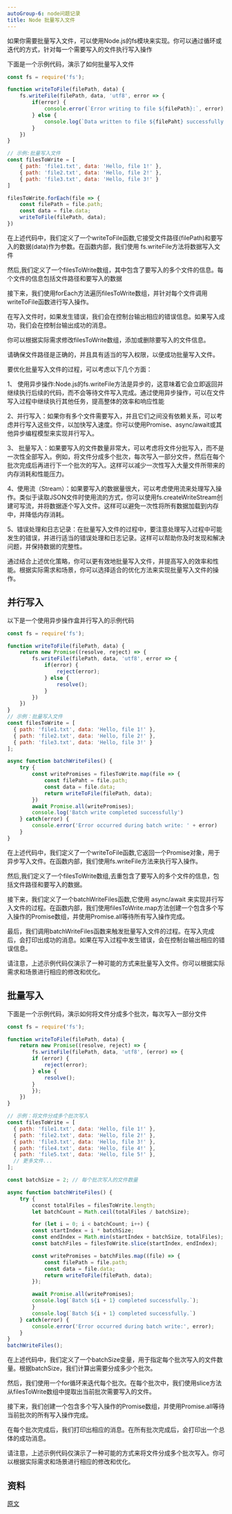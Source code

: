 ```yaml
---
autoGroup-6: node问题记录
title: Node 批量写入文件
---
```

如果你需要批量写入文件，可以使用Node.js的fs模块来实现。你可以通过循环或迭代的方式，针对每一个需要写入的文件执行写入操作

下面是一个示例代码，演示了如何批量写入文件
```js
const fs = require('fs');

function writeToFile(filePath, data) {
    fs.writeFile(filePath, data, 'utf8', error => {
        if(error) {
            console.error(`Error writing to file ${filePath}:`, error);
        } else {
            console.log(`Data written to file ${filePaht} successfully.`)
        }
    })
}

// 示例:批量写入文件
const filesToWrite = [
    { path: 'file1.txt', data: 'Hello, file 1!' },
    { path: 'file2.txt', data: 'Hello, file 2!' },
    { path: 'file3.txt', data: 'Hello, file 3!' }
]

filesToWrite.forEach(file => {
    const filePath = file.path;
    const data = file.data;
    writeToFile(filePath, data);
})
```
在上述代码中，我们定义了一个writeToFile函数,它接受文件路径(filePath)和要写入的数据(data)作为参数。在函数内部，我们使用 fs.writeFile方法将数据写入文件

然后,我们定义了一个filesToWrite数组，其中包含了要写入的多个文件的信息。每个文件的信息包括文件路径和要写入的数据

接下来，我们使用forEach方法遍历filesToWrite数组，并针对每个文件调用writeToFile函数进行写入操作。

在写入文件时，如果发生错误，我们会在控制台输出相应的错误信息。如果写入成功，我们会在控制台输出成功的消息。

你可以根据实际需求修改filesToWrite数组，添加或删除要写入的文件信息。

请确保文件路径是正确的，并且具有适当的写入权限，以便成功批量写入文件。

要优化批量写入文件的过程，可以考虑以下几个方面：

1、 使用异步操作:Node.js的fs.writeFile方法是异步的，这意味着它会立即返回并继续执行后续的代码，而不会等待文件写入完成。通过使用异步操作，可以在文件写入过程中继续执行其他任务，提高整体的效率和响应性能

2、并行写入：如果你有多个文件需要写入，并且它们之间没有依赖关系，可以考虑并行写入这些文件，以加快写入速度。你可以使用Promise、async/await或其他异步编程模型来实现并行写入。

3、 批量写入：如果要写入的文件数量非常大，可以考虑将文件分批写入，而不是一次性全部写入。例如，将文件分成多个批次，每次写入一部分文件，然后在每个批次完成后再进行下一个批次的写入。这样可以减少一次性写入大量文件所带来的内存消耗和性能压力。

4、使用流（Stream）：如果要写入的数据量很大，可以考虑使用流来处理写入操作。类似于读取JSON文件时使用流的方式，你可以使用fs.createWriteStream创建可写流，并将数据逐个写入文件。这样可以避免一次性将所有数据加载到内存中，并降低内存消耗。

5、错误处理和日志记录：在批量写入文件的过程中，要注意处理写入过程中可能发生的错误，并进行适当的错误处理和日志记录。这样可以帮助你及时发现和解决问题，并保持数据的完整性。

通过结合上述优化策略，你可以更有效地批量写入文件，并提高写入的效率和性能。根据实际需求和场景，你可以选择适合的优化方法来实现批量写入文件的操作。

## 并行写入
以下是一个使用异步操作盒并行写入的示例代码
```js
const fs = require('fs');

function writeToFile(filePath, data) {
    return new Promise((resolve, reject) => {
        fs.writeFile(filePath, data, 'utf8', error => {
            if(error) {
                reject(error);
            } else {
                resolve();
            }
        })
    })
}
// 示例：批量写入文件
const filesToWrite = [
  { path: 'file1.txt', data: 'Hello, file 1!' },
  { path: 'file2.txt', data: 'Hello, file 2!' },
  { path: 'file3.txt', data: 'Hello, file 3!' }
];

async function batchWriteFiles() {
    try {
        const writePromises = filesToWrite.map(file => {
            const filePaht = file.path;
            const data = file.data;
            return writeToFile(filePath, data);
        })
        await Promise.all(writePromises);
        console.log('Batch write completed successfully')
    } catch(error) {
        console.error('Error occurred during batch write: ' + error)
    }
}
```
在上述代码中，我们定义了一个writeToFile函数,它返回一个Promise对象，用于异步写入文件。在函数内部，我们使用fs.writeFile方法来执行写入操作。

然后,我们定义了一个filesToWrite数组,去重包含了要写入的多个文件的信息，包括文件路径和要写入的数据。

接下来，我们定义了一个batchWriteFiles函数,它使用 async/await 来实现并行写入文件的过程。在函数内部，我们使用filesToWrite.map方法创建一个包含多个写入操作的Promise数组，并使用Promise.all等待所有写入操作完成。

最后，我们调用batchWriteFiles函数来触发批量写入文件的过程。在写入完成后，会打印出成功的消息。如果在写入过程中发生错误，会在控制台输出相应的错误信息。

请注意，上述示例代码仅演示了一种可能的方式来批量写入文件。你可以根据实际需求和场景进行相应的修改和优化。

## 批量写入
下面是一个示例代码，演示如何将文件分成多个批次，每次写入一部分文件
```js
const fs = require('fs');

function writeToFile(filePath, data) {
    return new Promise((resolve, reject) => {
        fs.writeFile(filePath, data, 'utf8', (error) => {
        if (error) {
            reject(error);
        } else {
            resolve();
        }
        });
    })
}

// 示例：将文件分成多个批次写入
const filesToWrite = [
  { path: 'file1.txt', data: 'Hello, file 1!' },
  { path: 'file2.txt', data: 'Hello, file 2!' },
  { path: 'file3.txt', data: 'Hello, file 3!' },
  { path: 'file4.txt', data: 'Hello, file 4!' },
  { path: 'file5.txt', data: 'Hello, file 5!' },
  // 更多文件...
];

const batchSize = 2; // 每个批次写入的文件数量

async function batchWriteFiles() {
    try {
        cconst totalFiles = filesToWrite.length;
        let batchCount = Math.ceil(totalFiles / batchSize);

        for (let i = 0; i < batchCount; i++) {
        const startIndex = i * batchSize;
        const endIndex = Math.min(startIndex + batchSize, totalFiles);
        const batchFiles = filesToWrite.slice(startIndex, endIndex);

        const writePromises = batchFiles.map((file) => {
            const filePath = file.path;
            const data = file.data;
            return writeToFile(filePath, data);
        });

        await Promise.all(writePromises);
        console.log(`Batch ${i + 1} completed successfully.`);
        }
        console.log(`Batch ${i + 1} completed successfully.`)
    } catch(error) {
        console.error('Error occurred during batch write:', error);
    }
}
batchWriteFiles();
```
在上述代码中，我们定义了一个batchSize变量，用于指定每个批次写入的文件数量。根据batchSize，我们计算出需要分成多少个批次。



然后，我们使用一个for循环来迭代每个批次。在每个批次中，我们使用slice方法从filesToWrite数组中提取出当前批次需要写入的文件。



接下来，我们创建一个包含多个写入操作的Promise数组，并使用Promise.all等待当前批次的所有写入操作完成。



在每个批次完成后，我们打印出相应的消息。在所有批次完成后，会打印出一个总体的成功消息。



请注意，上述示例代码仅演示了一种可能的方式来将文件分成多个批次写入。你可以根据实际需求和场景进行相应的修改和优化。


## 资料
[原文](https://mp.weixin.qq.com/s/qV7eJ14Moot3XB3psWgywg)